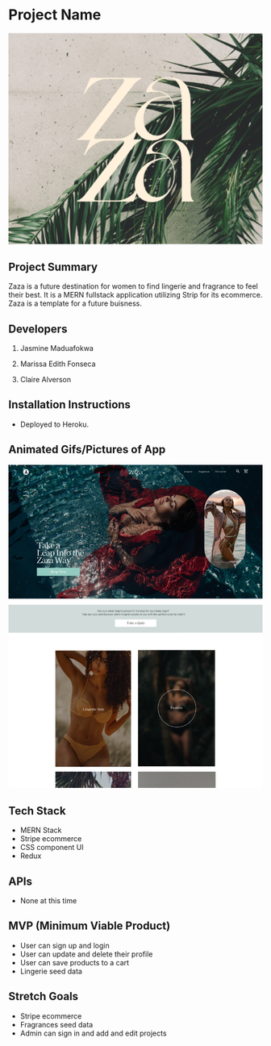 # Project Name

![Alt text](zaza1.png)

## Project Summary

Zaza is a future destination for women to find lingerie and fragrance to feel their best. It is a MERN fullstack application utilizing Strip for its ecommerce. Zaza is a template for a future buisness.

## Developers

1. Jasmine Maduafokwa

2. Marissa Edith Fonseca

3. Claire Alverson

## Installation Instructions

- Deployed to Heroku.

## Animated Gifs/Pictures of App

![Alt text](zaza2.png)


## Tech Stack

- MERN Stack
- Stripe ecommerce 
- CSS component UI
- Redux

## APIs

- None at this time

## MVP (Minimum Viable Product)

- User can sign up and login
- User can update and delete their profile
- User can save products to a cart
- Lingerie seed data

## Stretch Goals

- Stripe ecommerce
- Fragrances seed data
- Admin can sign in and add and edit projects
